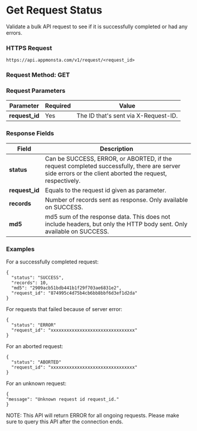 # Get Request Status

Validate a bulk API request to see if it is successfully completed or had any errors.


### HTTPS Request

`https://api.appmonsta.com/v1/request/<request_id>`

### Request Method: GET

### Request Parameters

Parameter         | Required | Value
----------------- | -------- | -----------
**request_id**    | Yes      | The ID that's sent via X-Request-ID.

### Response Fields

Field                    | Description
------------------------ | -----------
**status**               | Can be SUCCESS, ERROR, or ABORTED, if the request completed successfully, there are server side errors or the client aborted the request, respectively.
**request_id**           | Equals to the request id given as parameter.
**records**              | Number of records sent as response. Only available on SUCCESS.
**md5**                  | md5 sum of the response data. This does not include headers, but only the HTTP body sent. Only available on SUCCESS.

### Examples

For a successfully completed request:

```json--inline
{
  "status": "SUCCESS",
  "records": 10,
  "md5": "2909acb51bdb441b1f29f703ae6831e2",
  "request_id": "874995c4d75b4cb6bb8bbf6d3ef1d2da"
}
```

For requests that failed because of server error:

```json--inline
{
  "status": "ERROR"
  "request_id": "xxxxxxxxxxxxxxxxxxxxxxxxxxxxxxxx"
}
```

For an aborted request:

```json--inline
{
  "status": "ABORTED"
  "request_id": "xxxxxxxxxxxxxxxxxxxxxxxxxxxxxxxx"
}
```

For an unknown request:

```json--inline
{
"message": "Unknown request id request_id."
}
```

<aside class="notice">
NOTE: This API will return ERROR for all ongoing requests. Please make sure to query this API after the connection ends.
</aside>
